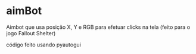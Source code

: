# aimBot

Aimbot que usa posição X, Y e RGB para efetuar clicks na tela (feito para o jogo Fallout Shelter)

código feito usando pyautogui

